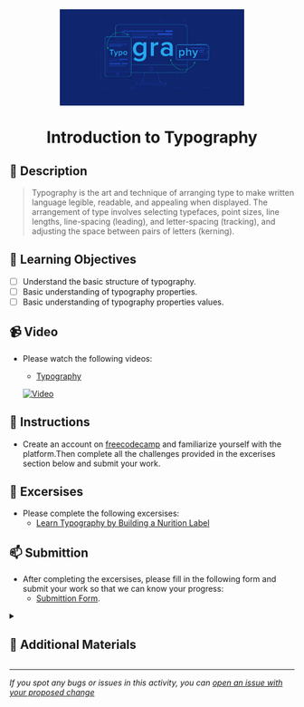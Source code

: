 <div align="center">
    <img src="../images/typography.png" alt="Logo" height="170" align="center">
    <h1 align="center">Introduction to Typography</h1>
</div>

## 📝 Description
> Typography is the art and technique of arranging type to make written language legible, readable, and appealing when displayed. The arrangement of type involves selecting typefaces, point sizes, line lengths, line-spacing (leading), and letter-spacing (tracking), and adjusting the space between pairs of letters (kerning).

## 🎯 Learning Objectives
- [ ] Understand the basic structure of typography.
- [ ] Basic understanding of typography properties.
- [ ] Basic understanding of typography properties values.

## 📹 Video

- Please watch the following videos:
    - [Typography](https://www.youtube.com/watch?v=jggV5PucL1A)

    [![Video](https://img.youtube.com/vi/jggV5PucL1A/0.jpg)](https://www.youtube.com/watch?v=jggV5PucL1A)

## 🔧 Instructions
- Create an account on [freecodecamp](freecodecamp.org) and familiarize yourself with the platform.Then complete all the challenges provided in the excerises section below and submit your work.

## 🚀 Excersises
- Please complete the following excersises:
    - [Learn Typography by Building a Nurition Label](https://www.freecodecamp.org/learn/2022/responsive-web-design/learn-typography-by-building-a-nutrition-label/step-1)

## 📫 Submittion
- After completing the excersises, please fill in the following form and submit your work so that we can know your progress:
    - [Submittion Form](https://airtable.com/shrTKszJIyALWIPnb).

<details>
    <summary>
        <h2>📌 Additional Materials</h2>
    </summary>
    <hr style="height:1px;border-width:0;color:gray;background-color:dark">
    <i>
        These are all optional, but if you're interested in exploring this topic further, here are some resources to help you.
    </i>

<br>
    <ul>
        <li><a href="https://www.educba.com/css-typography/" target="_blank">CSS Typography</a></li>
        <li><a href="https://www.youtube.com/watch?v=klXyJWlIzuY" target="_blank">CSS Typography</a></li>
        <li><a href="https://www.youtube.com/watch?v=9DCpQG1KVGk" target="_blank">How to use freecodecamp</a></li>
    </ul>
</details>

------

_If you spot any bugs or issues in this activity, you can [open an issue with your proposed change](https://github.com/Kick-StartDev/web-development-basic-curriculum/issues/new)_
